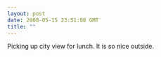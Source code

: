 ```yaml
---
layout: post
date: 2008-05-15 23:51:08 GMT
title: ""
---
```

Picking up city view for lunch. It is so nice outside.